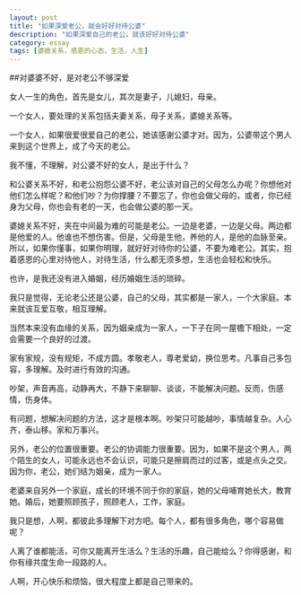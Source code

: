 ```yaml
---
layout: post
title: "如果深爱老公，就会好好对待公婆"
description: "如果深爱自己的老公，就该好好对待公婆"
category: essay
tags: [婆媳关系，感恩的心态，生活，人生]
---
```


##对婆婆不好，是对老公不够深爱


女人一生的角色，首先是女儿，其次是妻子，儿媳妇，母亲。

一个女人，要处理的关系包括夫妻关系，母子关系，婆媳关系等。

一个女人，如果很爱很爱自己的老公，她该感谢公婆才对。因为，公婆带这个男人来到这个世界上，成了今天的老公。

我不懂，不理解，对公婆不好的女人，是出于什么？

和公婆关系不好，和老公抱怨公婆不好，老公该对自己的父母怎么办呢？你想他对他们怎么样呢？和他们吵？为你撑腰？不要忘了，你也会做父母的，或者，你已经身为父母，你也会有老的一天，也会做公婆的那一天。

婆媳关系不好，夹在中间最为难的可能是老公。一边是老婆，一边是父母。两边都是他爱的人。他谁也不想伤害。但是，父母是生他，养他的人，是他的血脉至亲。所以，如果你懂事，如果你明理，就好好对待你的公婆，不要为难老公。其实，抱着感恩的心里对待他人，对待生活，什么都无须多想，生活也会轻松和快乐。

也许，是我还没有进入婚姻，经历婚姻生活的琐碎。

我只是觉得，无论老公还是公婆，自己的父母，其实都是一家人，一个大家庭。本来就该互爱互敬，相互理解。

当然本来没有血缘的关系，因为姻亲成为一家人，一下子在同一屋檐下相处，一定会需要一个良好的过渡。

家有家规，没有规矩，不成方圆。孝敬老人，尊老爱幼，换位思考。凡事自己多包容，多理解。及时进行有效的沟通。

吵架，声音再高，动静再大，不静下来聊聊、谈谈，不能解决问题。反而，伤感情，伤身体。

有问题，想解决问题的方法，这才是根本啊。吵架只可能越吵，事情越复杂。人心齐，泰山移。家和万事兴。

另外，老公的位置很重要。老公的协调能力很重要。因为，如果不是这个男人，两个陌生的女人，可能永远也不会认识，可能只是擦肩而过的过客，或是点头之交。因为你，老公，她们结为姻亲，成为一家人。

老婆来自另外一个家庭，成长的环境不同于你的家庭，她的父母哺育她长大，教育她。婚后，她要照顾孩子，照顾老人，工作，家庭。

我只是想，人啊，都彼此多理解下对方吧。每个人，都有很多角色，哪个容易做呢？

人离了谁都能活，可你又能离开生活么？生活的乐趣，自己能给么？你得感谢，和你有缘共度生命一段路的人。

人啊，开心快乐和烦恼，很大程度上都是自己带来的。